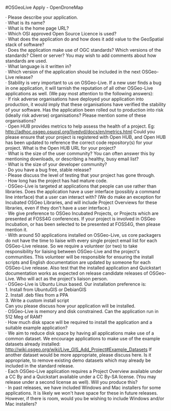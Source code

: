 #OSGeoLive Apply - OpenDroneMap

· Please describe your application.   
	· What is its name?  
	· What is the home page URL?  
	· Which OSI approved Open Source Licence is used?  
	· What does the application do and how does it add value to the GeoSpatial stack of software?  
	· Does the application make use of OGC standards? Which versions of the standards? Client or server? You may wish to add comments about how standards are used.  
	· What language is it written in?  
	· Which version of the application should be included in the next OSGeo-Live release?  
· Stability is very important to us on OSGeo-Live. If a new user finds a bug in one application, it will tarnish the reputation of all other OSGeo-Live applications as well. (We pay most attention to the following answers):   
	· If risk adverse organisations have deployed your application into production, it would imply that these organisations have verified the stability of your software. Has the application been rolled out to production into risk (ideally risk adverse) organisations? Please mention some of these organisations?  
	· Open HUB provides metrics to help assess the health of a project. Eg: http://adhoc.osgeo.osuosl.org/livedvd/docs/en/metrics.html Could you please ensure that your project is registered with Open HUB, and Open HUB has been updated to reference the correct code repository(s) for your project. What is the Open HUB URL for your project?  
	· What is the size of the user community? You can often answer this by mentioning downloads, or describing a healthy, busy email list?  
	· What is the size of your developer community?  
	· Do you have a bug free, stable release?  
	· Please discuss the level of testing that your project has gone through.  
	· How long has the project has had mature code.  
· OSGeo-Live is targeted at applications that people can use rather than libraries. Does the application have a user interface (possibly a command line interface) that a user can interact with? (We do make an exception for Incubated OSGeo Libraries, and will include Project Overviews for these libraries, even if they don't have a user interface.)  
· We give preference to OSGeo Incubated Projects, or Projects which are presented at FOSS4G conferences. If your project is involved in OSGeo Incubation, or has been selected to be presented at FOSS4G, then please mention it.  
· With around 50 applications installed on OSGeo-Live, us core packagers do not have the time to liaise with every single project email list for each OSGeo-Live release. So we require a volunteer (or two) to take responsibility for liaising between OSGeo-Live and the project's communities. This volunteer will be responsible for ensuring the install scripts and English documentation are updated by someone for each OSGeo-Live release. Also test that the installed application and Quickstart documentation works as expected on release candidate releases of OSGeo-Live. Who will act as the project's liaison person.  
· OSGeo-Live is Ubuntu Linux based. Our installation preference is:  
	1. Install from UbuntuGIS or DebianGIS  
	2. Install .deb files from a PPA  
	3. Write a custom install script  
	Can you please discuss how your application will be installed.  
· OSGeo-Live is memory and disk constrained. Can the application run in 512 Meg of RAM?  
· How much disk space will be required to install the application and a suitable example application?  
· We aim to reduce disk space by having all applications make use of a common dataset. We encourage applications to make use of the example datasets already installed:  
	http://wiki.osgeo.org/wiki/Live_GIS_Add_Project#Example_Datasets If another dataset would be more appropriate, please discuss here. Is it appropriate, to remove existing demo datasets which may already be included in the standard release.  
· Each OSGeo-Live application requires a Project Overview available under a CC By and a Quickstart available under a CC By-SA license. (You may release under a second license as well). Will you produce this?  
· In past releases, we have included Windows and Mac installers for some applications. It is likely we won't have space for these in future releases. However, if there is room, would you be wishing to include Windows and/or Mac installers?  
